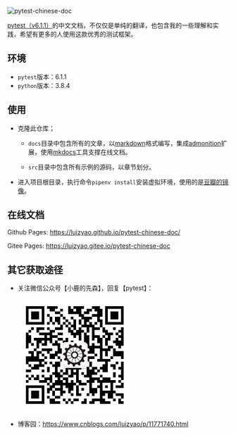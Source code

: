 ![pytest-chinese-doc](https://socialify.git.ci/luizyao/pytest-chinese-doc/image?font=Inter&forks=1&issues=1&language=1&owner=1&stargazers=1&theme=Light)

[pytest（v6.1.1）](https://docs.pytest.org/en/6.1.1/contents.html)的中文文档，不仅仅是单纯的翻译，也包含我的一些理解和实践，希望有更多的人使用这款优秀的测试框架。


## 环境

- `pytest`版本：6.1.1
- `python`版本：3.8.4


## 使用

- 克隆此仓库；

    - `docs`目录中包含所有的文章，以[markdown](https://daringfireball.net/projects/markdown/)格式编写，集成[admonition](https://python-markdown.github.io/extensions/admonition/)扩展，使用[mkdocs](https://github.com/mkdocs/mkdocs)工具支撑在线文档。
    
    - `src`目录中包含所有示例的源码，以章节划分。
  
- 进入项目根目录，执行命令`pipenv install`安装虚拟环境，使用的是[豆瓣的镜像](https://pypi.doubanio.com/simple/)。

## 在线文档

Github Pages: <https://luizyao.github.io/pytest-chinese-doc/>

Gitee Pages: <https://luizyao.gitee.io/pytest-chinese-doc>

## 其它获取途径

- 关注微信公众号【小鹿的先森】，回复【pytest】：

    ![wechat](docs/img/wechat.jpg)

- 博客园：<https://www.cnblogs.com/luizyao/p/11771740.html>
